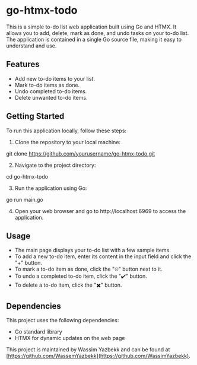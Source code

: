 # go-htmx-todo

This is a simple to-do list web application built using Go and HTMX. It allows you to add, delete, mark as done, and undo tasks on your to-do list. The application is contained in a single Go source file, making it easy to understand and use.

## Features

- Add new to-do items to your list.
- Mark to-do items as done.
- Undo completed to-do items.
- Delete unwanted to-do items.

## Getting Started

To run this application locally, follow these steps:

1. Clone the repository to your local machine:

git clone https://github.com/yourusername/go-htmx-todo.git

2. Navigate to the project directory:

cd go-htmx-todo

3. Run the application using Go:

go run main.go

4. Open your web browser and go to http://localhost:6969 to access the application.

## Usage

- The main page displays your to-do list with a few sample items.
- To add a new to-do item, enter its content in the input field and click the "+" button.
- To mark a to-do item as done, click the "⏲" button next to it.
- To undo a completed to-do item, click the "✔️" button.
- To delete a to-do item, click the "✖️" button.

## Dependencies

This project uses the following dependencies:

- Go standard library
- HTMX for dynamic updates on the web page



This project is maintained by Wassim Yazbekk and can be found at [https://github.com/WassemYazbekk](https://github.com/WassimYazbekk).




